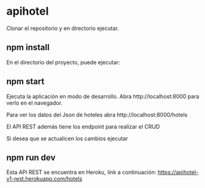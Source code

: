 # apihotel
Clonar el repositorio y en directorio ejecutar.
## npm install 

En el directorio del proyecto, puede ejecutar:
## npm start
Ejecuta la aplicación en modo de desarrollo.
Abra http://localhost:8000 para verlo en el navegador.

Para ver los datos del Json de hoteles abra http://localhost:8000/hotels

El API REST además tiene los endpoint para realizar el CRUD 

Si desea que se actualicen los cambios ejecutar
## npm run dev

Esta APi REST se encuentra en Heroku, link a continuación:
https://apihotel-v1-rest.herokuapp.com/hotels